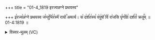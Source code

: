 +++
title = "01-4_1819 इरज्यन्नग्ने प्रथयस्व"

+++
इ꣣रज्य꣡न्न꣢ग्ने प्रथयस्व ज꣣न्तु꣡भि꣢र꣣स्मे꣡ रायो꣢꣯ अमर्त्य। स꣡ द꣢र्श꣣त꣢स्य꣣ व꣡पु꣢षो꣣ वि꣡ रा꣢जसि पृ꣣ण꣡क्षि꣢ दर्श꣣तं꣡ क्रतु꣢꣯म् ॥ 01-4:1819 ॥

<details><summary>विस्वर-मूलम् (VC)</summary>

इरज्यन्नग्ने प्रथयस्व जन्तुभिरस्मे रायो अमर्त्य । स दर्शतस्य वपुषो वि राजसि पृणक्षि दर्शतं क्रतुम् ॥१८१९॥
</details>